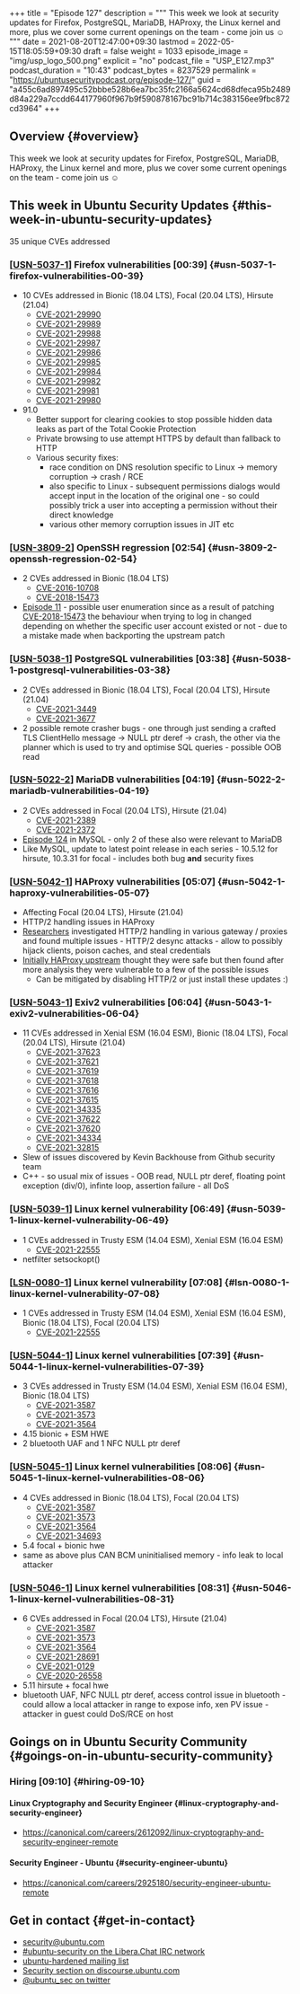 +++
title = "Episode 127"
description = """
  This week we look at security updates for Firefox, PostgreSQL, MariaDB,
  HAProxy, the Linux kernel and more, plus we cover some current openings on
  the team - come join us ☺
  """
date = 2021-08-20T12:47:00+09:30
lastmod = 2022-05-15T18:05:59+09:30
draft = false
weight = 1033
episode_image = "img/usp_logo_500.png"
explicit = "no"
podcast_file = "USP_E127.mp3"
podcast_duration = "10:43"
podcast_bytes = 8237529
permalink = "https://ubuntusecuritypodcast.org/episode-127/"
guid = "a455c6ad897495c52bbbe528b6ea7bc35fc2166a5624cd68dfeca95b2489d84a229a7ccdd644177960f967b9f590878167bc91b714c383156ee9fbc872cd3964"
+++

## Overview {#overview}

This week we look at security updates for Firefox, PostgreSQL, MariaDB,
HAProxy, the Linux kernel and more, plus we cover some current openings on
the team - come join us ☺


## This week in Ubuntu Security Updates {#this-week-in-ubuntu-security-updates}

35 unique CVEs addressed


### [[USN-5037-1](https://ubuntu.com/security/notices/USN-5037-1)] Firefox vulnerabilities [00:39] {#usn-5037-1-firefox-vulnerabilities-00-39}

-   10 CVEs addressed in Bionic (18.04 LTS), Focal (20.04 LTS), Hirsute (21.04)
    -   [CVE-2021-29990](https://ubuntu.com/security/CVE-2021-29990) <!-- medium -->
    -   [CVE-2021-29989](https://ubuntu.com/security/CVE-2021-29989) <!-- medium -->
    -   [CVE-2021-29988](https://ubuntu.com/security/CVE-2021-29988) <!-- medium -->
    -   [CVE-2021-29987](https://ubuntu.com/security/CVE-2021-29987) <!-- medium -->
    -   [CVE-2021-29986](https://ubuntu.com/security/CVE-2021-29986) <!-- medium -->
    -   [CVE-2021-29985](https://ubuntu.com/security/CVE-2021-29985) <!-- medium -->
    -   [CVE-2021-29984](https://ubuntu.com/security/CVE-2021-29984) <!-- medium -->
    -   [CVE-2021-29982](https://ubuntu.com/security/CVE-2021-29982) <!-- low -->
    -   [CVE-2021-29981](https://ubuntu.com/security/CVE-2021-29981) <!-- medium -->
    -   [CVE-2021-29980](https://ubuntu.com/security/CVE-2021-29980) <!-- medium -->
-   91.0
    -   Better support for clearing cookies to stop possible hidden data leaks as part of the Total Cookie Protection
    -   Private browsing to use attempt HTTPS by default than fallback to HTTP
    -   Various security fixes:
        -   race condition on DNS resolution specific to Linux -&gt; memory
            corruption -&gt; crash / RCE
        -   also specific to Linux - subsequent permissions dialogs would accept
            input in the location of the original one - so could possibly trick a
            user into accepting a permission without their direct knowledge
        -   various other memory corruption issues in JIT etc


### [[USN-3809-2](https://ubuntu.com/security/notices/USN-3809-2)] OpenSSH regression [02:54] {#usn-3809-2-openssh-regression-02-54}

-   2 CVEs addressed in Bionic (18.04 LTS)
    -   [CVE-2016-10708](https://ubuntu.com/security/CVE-2016-10708) <!-- low -->
    -   [CVE-2018-15473](https://ubuntu.com/security/CVE-2018-15473) <!-- low -->
-   [Episode 11](https://ubuntusecuritypodcast.org/episode-11/) - possible user enumeration since as a result of patching
    [CVE-2018-15473](https://ubuntu.com/security/CVE-2018-15473) the behaviour when trying to log in changed depending on
    whether the specific user account existed or not - due to a mistake made
    when backporting the upstream patch


### [[USN-5038-1](https://ubuntu.com/security/notices/USN-5038-1)] PostgreSQL vulnerabilities [03:38] {#usn-5038-1-postgresql-vulnerabilities-03-38}

-   2 CVEs addressed in Bionic (18.04 LTS), Focal (20.04 LTS), Hirsute (21.04)
    -   [CVE-2021-3449](https://ubuntu.com/security/CVE-2021-3449) <!-- high -->
    -   [CVE-2021-3677](https://ubuntu.com/security/CVE-2021-3677) <!-- medium -->
-   2 possible remote crasher bugs - one through just sending a crafted TLS
    ClientHello message -&gt; NULL ptr deref -&gt; crash, the other via the planner
    which is used to try and optimise SQL queries - possible OOB read


### [[USN-5022-2](https://ubuntu.com/security/notices/USN-5022-2)] MariaDB vulnerabilities [04:19] {#usn-5022-2-mariadb-vulnerabilities-04-19}

-   2 CVEs addressed in Focal (20.04 LTS), Hirsute (21.04)
    -   [CVE-2021-2389](https://ubuntu.com/security/CVE-2021-2389) <!-- medium -->
    -   [CVE-2021-2372](https://ubuntu.com/security/CVE-2021-2372) <!-- medium -->
-   [Episode 124](https://ubuntusecuritypodcast.org/episode-124/) in MySQL - only 2 of these also were relevant to MariaDB
-   Like MySQL, update to latest point release in each series - 10.5.12 for
    hirsute, 10.3.31 for focal - includes both bug **and** security fixes


### [[USN-5042-1](https://ubuntu.com/security/notices/USN-5042-1)] HAProxy vulnerabilities [05:07] {#usn-5042-1-haproxy-vulnerabilities-05-07}

-   Affecting Focal (20.04 LTS), Hirsute (21.04)
-   HTTP/2 handling issues in HAProxy
-   [Researchers](https://portswigger.net/research/http2) investigated HTTP/2 handling in various gateway / proxies and
    found multiple issues - HTTP/2 desync attacks - allow to possibly hijack
    clients, poison caches, and steal credentials
-   [Initially HAProxy upstream](https://www.mail-archive.com/haproxy@formilux.org/msg41041.html) thought they were safe but then found after
    more analysis they were vulnerable to a few of the possible issues
    -   Can be mitigated by disabling HTTP/2 or just install these updates :)


### [[USN-5043-1](https://ubuntu.com/security/notices/USN-5043-1)] Exiv2 vulnerabilities [06:04] {#usn-5043-1-exiv2-vulnerabilities-06-04}

-   11 CVEs addressed in Xenial ESM (16.04 ESM), Bionic (18.04 LTS), Focal (20.04 LTS), Hirsute (21.04)
    -   [CVE-2021-37623](https://ubuntu.com/security/CVE-2021-37623) <!-- medium -->
    -   [CVE-2021-37621](https://ubuntu.com/security/CVE-2021-37621) <!-- medium -->
    -   [CVE-2021-37619](https://ubuntu.com/security/CVE-2021-37619) <!-- medium -->
    -   [CVE-2021-37618](https://ubuntu.com/security/CVE-2021-37618) <!-- medium -->
    -   [CVE-2021-37616](https://ubuntu.com/security/CVE-2021-37616) <!-- medium -->
    -   [CVE-2021-37615](https://ubuntu.com/security/CVE-2021-37615) <!-- medium -->
    -   [CVE-2021-34335](https://ubuntu.com/security/CVE-2021-34335) <!-- medium -->
    -   [CVE-2021-37622](https://ubuntu.com/security/CVE-2021-37622) <!-- medium -->
    -   [CVE-2021-37620](https://ubuntu.com/security/CVE-2021-37620) <!-- medium -->
    -   [CVE-2021-34334](https://ubuntu.com/security/CVE-2021-34334) <!-- medium -->
    -   [CVE-2021-32815](https://ubuntu.com/security/CVE-2021-32815) <!-- medium -->
-   Slew of issues discovered by Kevin Backhouse from Github security team
-   C++ - so usual mix of issues - OOB read, NULL ptr deref, floating point
    exception (div/0), infinte loop, assertion failure - all DoS


### [[USN-5039-1](https://ubuntu.com/security/notices/USN-5039-1)] Linux kernel vulnerability [06:49] {#usn-5039-1-linux-kernel-vulnerability-06-49}

-   1 CVEs addressed in Trusty ESM (14.04 ESM), Xenial ESM (16.04 ESM)
    -   [CVE-2021-22555](https://ubuntu.com/security/CVE-2021-22555) <!-- high -->
-   netfilter setsockopt()


### [[LSN-0080-1](https://ubuntu.com/security/notices/LSN-0080-1)] Linux kernel vulnerability [07:08] {#lsn-0080-1-linux-kernel-vulnerability-07-08}

-   1 CVEs addressed in Trusty ESM (14.04 ESM), Xenial ESM (16.04 ESM), Bionic (18.04 LTS), Focal (20.04 LTS)
    -   [CVE-2021-22555](https://ubuntu.com/security/CVE-2021-22555) <!-- high -->


### [[USN-5044-1](https://ubuntu.com/security/notices/USN-5044-1)] Linux kernel vulnerabilities [07:39] {#usn-5044-1-linux-kernel-vulnerabilities-07-39}

-   3 CVEs addressed in Trusty ESM (14.04 ESM), Xenial ESM (16.04 ESM), Bionic (18.04 LTS)
    -   [CVE-2021-3587](https://ubuntu.com/security/CVE-2021-3587) <!-- medium -->
    -   [CVE-2021-3573](https://ubuntu.com/security/CVE-2021-3573) <!-- medium -->
    -   [CVE-2021-3564](https://ubuntu.com/security/CVE-2021-3564) <!-- medium -->
-   4.15 bionic + ESM HWE
-   2 bluetooth UAF and 1 NFC NULL ptr deref


### [[USN-5045-1](https://ubuntu.com/security/notices/USN-5045-1)] Linux kernel vulnerabilities [08:06] {#usn-5045-1-linux-kernel-vulnerabilities-08-06}

-   4 CVEs addressed in Bionic (18.04 LTS), Focal (20.04 LTS)
    -   [CVE-2021-3587](https://ubuntu.com/security/CVE-2021-3587) <!-- medium -->
    -   [CVE-2021-3573](https://ubuntu.com/security/CVE-2021-3573) <!-- medium -->
    -   [CVE-2021-3564](https://ubuntu.com/security/CVE-2021-3564) <!-- medium -->
    -   [CVE-2021-34693](https://ubuntu.com/security/CVE-2021-34693) <!-- low -->
-   5.4 focal + bionic hwe
-   same as above plus CAN BCM uninitialised memory - info leak to local
    attacker


### [[USN-5046-1](https://ubuntu.com/security/notices/USN-5046-1)] Linux kernel vulnerabilities [08:31] {#usn-5046-1-linux-kernel-vulnerabilities-08-31}

-   6 CVEs addressed in Focal (20.04 LTS), Hirsute (21.04)
    -   [CVE-2021-3587](https://ubuntu.com/security/CVE-2021-3587) <!-- medium -->
    -   [CVE-2021-3573](https://ubuntu.com/security/CVE-2021-3573) <!-- medium -->
    -   [CVE-2021-3564](https://ubuntu.com/security/CVE-2021-3564) <!-- medium -->
    -   [CVE-2021-28691](https://ubuntu.com/security/CVE-2021-28691) <!-- medium -->
    -   [CVE-2021-0129](https://ubuntu.com/security/CVE-2021-0129) <!-- medium -->
    -   [CVE-2020-26558](https://ubuntu.com/security/CVE-2020-26558) <!-- medium -->
-   5.11 hirsute + focal hwe
-   bluetooth UAF, NFC NULL ptr deref, access control issue in bluetooth -
    could allow a local attacker in range to expose info, xen PV issue -
    attacker in guest could DoS/RCE on host


## Goings on in Ubuntu Security Community {#goings-on-in-ubuntu-security-community}


### Hiring [09:10] {#hiring-09-10}


#### Linux Cryptography and Security Engineer {#linux-cryptography-and-security-engineer}

-   <https://canonical.com/careers/2612092/linux-cryptography-and-security-engineer-remote>


#### Security Engineer - Ubuntu {#security-engineer-ubuntu}

-   <https://canonical.com/careers/2925180/security-engineer-ubuntu-remote>


## Get in contact {#get-in-contact}

-   [security@ubuntu.com](mailto:security@ubuntu.com)
-   [#ubuntu-security on the Libera.Chat IRC network](https://libera.chat)
-   [ubuntu-hardened mailing list](https://lists.ubuntu.com/mailman/listinfo/ubuntu-hardened)
-   [Security section on discourse.ubuntu.com](https://discourse.ubuntu.com/c/security)
-   [@ubuntu_sec on twitter](https://twitter.com/ubuntu_sec)